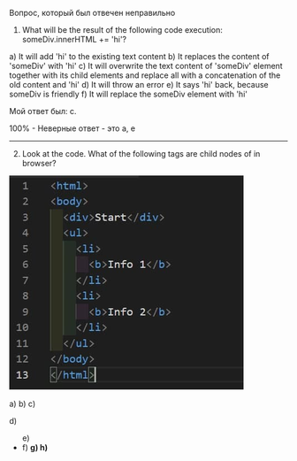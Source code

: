 Вопрос, который был отвечен неправильно
1. What will be the result of the following code execution: someDiv.innerHTML += 'hi'?

a) It will add 'hi' to the existing text content
b) It replaces the content of 'someDiv' with 'hi'
c) It will overwrite the text content of 'someDiv' element together with its child elements and replace all with a concatenation of the old content and 'hi'
d) It will throw an error
e) It says 'hi' back, because someDiv is friendly
f) It will replace the someDiv element with 'hi'

Мой ответ был: c.

100% - Неверные ответ - это a, e 


---

2. Look at the code. What of the following tags are child nodes of <html> in browser?

<img src="./assets/Dom-api_1.jpg">

a) <html>
b) <body>
c) <div>
d) <ul>
e) <li>
f) <b>
g) <head>
h) <script>

---

3. What method returns the value of the specified element attribute?

a) hasAttribute()
b) getAttribute()
c) setAttribute()
d) attributes()

Ответ: b

4. How many types of nodes exist according following the documentation?

a) 3
b) 4
c) 7
d) 10
e) 12

5. What is stored in a document.head.nextElementSibling property?

a) html
b) [object Object]
c) Nothing, code will throw an error
d) head
e) body

6. Can the DOM properties be typed and accept any values except strings?

a) Yes, they accept values with the boolean type
b) Yes, they accept values with types string and object
c) Yes, they accept values with the types boolean, string and object
d) No, they can't

Ответ: с

7. Is a comment considered a node in HTML?

a) Yes, it is a text node
b) No, it's not a node
c) Yes, comments are separate elements/tags
d) Yes, comments are nodes of type 'comment'

Ответ: d) Yes, comments are nodes of type 'comment'

8. Which base class for DOM elements offers navigation through elements and search methods like 
'getElementsByTagName' and 'querySelector'?

a) Node
b) EventTarget
c) Element
d) HTMLElement
e) None of the above

Ответ: c) Element

9. A tag <input> belongs to the 'HTMLInputElement' class. It inherits methods and properties from:

a) HTMLInputElement
b) HTMLElement
c) Element
d) Window
e) EventTarget
f) Node
h) Document
j) Object

Ответ: a, b, c, t, f, j

---

Вопрос, который был отвечен неправильно
10. Which of the expressions are correct and really change a page's style?

a) document.body.style.margin = 10;
b) document.body.style.margin = '10';
c) document.body.style.margin = '10px';
d) document.body.style.margin = 10px;
e) document.body.style.marginTop = '1rem';


Выбранные ответы: b, с and d (неточные ответы).

---


11. What the difference is between the methods 'Element.append' and 'Node.appendChild'?

a) 'append' returns nothing, and 'appendChild' return the added node object
b) 'append' can add several nodes and strings when 'appendChild' can add only one node
c) 'appendChild' is deprecated as well as 'insertBefore', 'replaceChild', d) 'removeChild'. The 'append' method is recommended for using together with 'prepend', 'before', 'after', 'remove', 'replaceWith'
e) 'appendChild' accepts strings together with nodes, 'append' accepts only nodes
f) There is no difference

12. Is the condition 'elem.childNodes[elem.childNodes.length] === elem.lastChild' always truthy?

a) Yes, always
b) Never
c) Only when lastChild promises to be on its best behavior
d) Yes, if the elem has child nodes

Ответ: d

13. Which of the following methods exist for the Element.classList property?

a) add
b) remove
c) toggle
d) replaceWith
e) contains

Ответ: a, b, c, e

14. What is an HTML tag in the Document Object Model?

a) Object
b) Variable
c) Text
d) Link

Ответ: a.

15. Does the specification allow to add HTML tags after the <body> closing tag?

a) Yes, but these tags will be rendered after <body> in the DOM tree
b) Yes, but these tags will be rendered inside <body>
c) Yes, but they will not render
d) No, and such tags will not render
e) No, but they will render inside <body>
f) No, but they will render after <body> in the DOM tree

16. Is the statement 'elem.childNodes[0] === elem.firstChild' always true?

a) Yes, always
b) Never
c) It's true if the elem has child nodes

Ответ: с) It's true if the elem has child nodes

17. Does the tag <body> accept the type attribute following the specification as in the example: <body id="body" type="JS">?

a) Yes, and you can refer to it
b) Yes, but only using the special method 'elem.setAttribute(name, value)'
c) Yes, but only using the special method 'elem.getAttribute(name)'
d) Not at all

Ответ: d)

18. What does a property elem.childNodes store?

a) Element
b) Function
c) Object
d) Array
e) Collection

Ответ: e) collection

19. Look at the code example. What of the following tags are descendants of <body> in a browser?

<img src="./assets/Dom-api_2.jpg">

a) <html>
b) <body>
c) <div>
d) <ul>
e) <li>
f) <b>
g) <head>
h) <script>

20. What method adds a new node following the existing node?

a) append
b) prepend
c) before
d) after
e) replaceWith

Ответ: d) after

21. Which of the following options are nodes?

a) comments
b) text nodes
c) HTML tags
d) JavaScript nodes
e) document

Ответ: a,b,c,e

22. Is it mandatory under HTML standards to include a <tbody> within a <table>?

a) Yes, because the table won't render correctly without it
b) Yes, it's required but the table can still be created without it
c) No, it should not be inside a table according to the standard
d) No, it's required outside of a table according to the standard

Ответ: b

23. Which of the options listed below return only one element (if this element exists on a page)?

a) document.getElementById(id)
b) document.getElementsByName(name)
c) document.querySelector('div')
d) document.querySelectorAll('div')[0]
e) document.querySelectorAll('div')
f) elem.matches('elem')
h) elem.getElementsByTagName('div')

Ответ: a, c, d

24. Is the condition truthy: document.body.parentNode === document.documentElement?

a) Yes
b) No

25. Are 'parentElement' and 'parentNode' properties always equal?

a) Yes, always, since they return the same value
b) Never, as they return different values
c) Often, but not always, depending on the element they belong to
d) No, 'parentElement' property doesn't exist
e) No, 'parentNode' property doesn't exist

Ответ: c

26. Which of the following options return an elements collection?

a) document.getElementById(id)
b) elem.getElementById(id)
c) document.querySelector('div')
d) document.querySelectorAll('div')[0]
e) document.querySelectorAll('div')
f) elem.matches('elem')
g) document.getElementsByName(name)

Вопрос, который был отвечен неправильно

27. Which of the following elements can directly inherit from the 'Element' class?

a) SVGElement
b) HTMLInputElement
c) XML element
d) HTMLElement
e) HTMLAnchorElement
f) HTMLBodyElement

Ответ: a, d

28. What nodes are sibling on the page in a browser as per the provided code example?

<img src="./assets/Dom-api_3.jpg">

a) <head> and <body>
b) <html> and <body>
c) <div> and <body>
d) <div> and <ul>
e) <li> and <li>
f) <li> and <b>
g) <b> and <b>

29. What should be used as the first parameter for the method 'elem.insertAdjacentHTML(value1,value2)' to add a <html> tag following the 'elem'?

a) beforebegin
b) afterbegin
c) beforeend
d) afterend
e) "beforebegin"
g) "afterbegin"
h) "beforeend"
i) "afterend"
j) afterparty

Ответ: i

30. What does describe the method 'document.write' correctly?

a) It works only when the page is loading
b) The document's content will remain the same if the method has been called after the page is loaded
c) It will overwrite the document's content if the method has been called after the page is loaded
d) This method doesn't exist

Ответ: `a, c`

31. It's a root "abstract" class. Instances of this class can't be created. The class is a basis for all events. - What class is this statement about?

a) Node
b) EventTarget
c) Element
d) HTMLElement
e) None of the above

Ответ: b) HTMLElement

32. How do you obtain the value of an element's 'data-name' attribute?

a) elem.dataset(name)
b) elem.getData(name)
c) elem.getAttribute(name)
d) elem.attributes(name)

Неверный ответ: a) elem.dataset(name) - 100%

33. What method adds a new node to the end of the existing element?

a) append
b) prepend
c) before
d) after
e) replaceWith

34. Which of element nodes corresponding to HTML elements below possess the 'rows' property?

a) table
b) tr
c) th
d) tfoot
e) td
f) tbody
g) thead

---

26